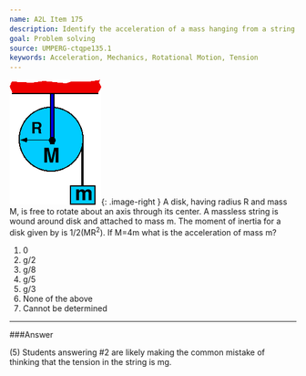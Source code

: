 ```yaml
---
name: A2L Item 175
description: Identify the acceleration of a mass hanging from a string wound about a disk free to rotate about its center.
goal: Problem solving
source: UMPERG-ctqpe135.1
keywords: Acceleration, Mechanics, Rotational Motion, Tension
---
```


![Item175_fig1.gif](../images/Item175_fig1.gif){: .image-right } A
disk, having radius R and mass M, is free to rotate about an axis
through its center.  A massless string is wound around disk and attached
to mass m.  The moment of inertia for a disk given by is
1/2(MR<sup>2</sup>).  If M=4m what is the acceleration of mass m?

1. 0
2. g/2
3. g/8
4. g/5
5. g/3
6. None of the above
7. Cannot be determined




<hr/>

###Answer

(5) Students answering #2 are likely making the common mistake of
thinking that the tension in the string is mg.
